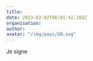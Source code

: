 ```yaml
---
title: 
date: 2023-02-02T06:01:42.102Z
organisation: 
author: 
avatar: "/img/pays/SN.svg"
---
```


Je signe 